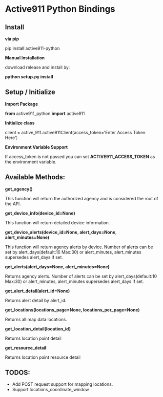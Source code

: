Active911 Python Bindings
========================

## Install

**via pip**

pip install active911-python

**Manual Installation**

download release and install by:

**python setup.py install**

## Setup / Initialize

**Import Package**

**from** active911_python **import** active911

**Initialize class**

client = active_911.active911Client(access_token='Enter Access Token Here')

**Environment Variable Support**

If access_token is not passed you can set **ACTIVE911_ACCESS_TOKEN** as the environment variable.

## Available Methods:

**get_agency()**

This function will return the authorized agency and is considered the root of the API.

**get_device_info(device_id=None)**

This function will return detailed device information.

**get_device_alerts(device_id=None, alert_days=None, alert_minutes=None)**

This function will return agency alerts by device.
Number of alerts can be set by alert_days(default:10 Max:30) or alert_minutes, alert_minutes supersedes alert_days if set.

**get_alerts(alert_days=None, alert_minutes=None)**

Returns agency alerts.
Number of alerts can be set by alert_days(default:10 Max:30) or alert_minutes, alert_minutes supersedes alert_days if set.

**get_alert_detail(alert_id=None)**

Returns alert detail by alert_id.

**get_locations(locations_page=None, locations_per_page=None)**

Returns all map data locations.

**get_location_detail(location_id)**

Returns location point detail

**get_resource_detail**

Returns location point resource detail

## TODOS:

* Add POST request support for mapping locations.
* Support locations_coordinate_window
